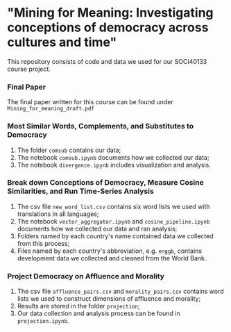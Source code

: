 # "Mining for Meaning: Investigating conceptions of democracy across cultures and time"
This repository consists of code and data we used for our SOCI40133 course project.

### Final Paper
The final paper written for this course can be found under ```Mining_for_meaning_draft.pdf```

### Most Similar Words, Complements, and Substitutes to Democracy
1. The folder ```comsub``` contains our data;
2. The notebook ```comsub.ipynb``` documents how we collected our data; 
3. The notebook ```divergence.ipynb``` includes visualization and analysis.



### Break down Conceptions of Democracy, Measure Cosine Similarities, and Run Time-Series Analysis
1. The csv file ```new_word_list.csv``` contains six word lists we used with translations in all languages; 
2. The notebook ```vector_aggregator.ipynb``` and ```cosine_pipeline.ipynb``` documents how we collected our data and ran analysis; 
3. Folders named by each country's name contained data we collected from this process; 
4. Files named by each country's abbreviation, e.g. ```enggb```, contains development data we collected and cleaned from the World Bank.



### Project Democracy on Affluence and Morality
1. The csv file ```affluence_pairs.csv``` and ```morality_pairs.csv``` contains word lists we used to construct dimensions of affluence and morality;
2. Results are stored in the folder ```projection```; 
3. Our data collection and analysis process can be found in ```projection.ipynb```.



